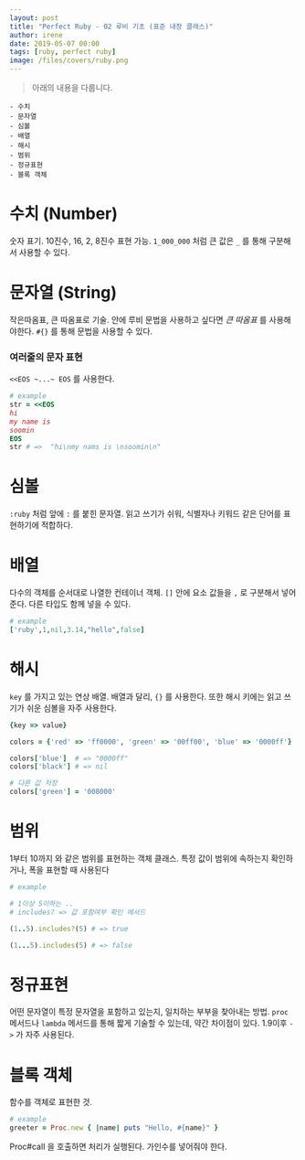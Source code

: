 ```yaml
---
layout: post
title: "Perfect Ruby - 02 루비 기초 (표준 내장 클래스)"
author: irene
date: 2019-05-07 00:00
tags: [ruby, perfect ruby]
image: /files/covers/ruby.png
---
```

> 아래의 내용을 다룹니다. 

    - 수치 
    - 문자열
    - 심볼 
    - 배열
    - 해시
    - 범위
    - 정규표현 
    - 블록 객체

# 수치 (Number)

숫자 표기. 10진수, 16, 2, 8진수 표현 가능.
`1_000_000` 처럼 큰 값은 `_` 를 통해 구분해서 사용할 수 있다. 

# 문자열 (String)

작은따옴표, 큰 따옴표로 기술. 안에 루비 문법을 사용하고 싶다면 _큰 따옴표_ 를 사용해야한다. `#{}` 를 통해 문법을 사용할 수 있다. 

### 여러줄의 문자 표현

`<<EOS ~...~ EOS` 를 사용한다. 
```ruby
# example
str = <<EOS
hi
my name is
soomin
EOS
str # =>  "hi\nmy nams is \nsoomin\n"
```

# 심볼

`:ruby` 처럼 앞에 `:` 를 붙힌 문자열. 읽고 쓰기가 쉬워, 식별자나 키워드 같은 단어를 표현하기에 적합하다. 

# 배열

다수의 객체를 순서대로 나열한 컨테이너 객체. `[]` 안에 요소 값들을 `,` 로 구분해서 넣어준다. 다른 타입도 함께 넣을 수 있다.

```ruby
# example
['ruby',1,nil,3.14,"hello",false]
```

# 해시

 `key` 를 가지고 있는 연상 배열. 배열과 달리, `{}` 를 사용한다.
 또한 해시 키에는 읽고 쓰기가 쉬운 심볼을 자주 사용한다. 

```ruby
{key => value}
```

```ruby
colors = {'red' => 'ff0000', 'green' => '00ff00', 'blue' => '0000ff'}

colors['blue']  # => "0000ff" 
colors['black'] # => nil

# 다른 값 저장
colors['green'] = '008000'
```

# 범위

1부터 10까지 와 같은 범위를 표현하는 객체 클래스. 특정 값이 범위에 속하는지 확인하거나, 폭을 표현할 때 사용된다

```ruby
# example

# 1이상 5이하는 .. 
# includes? => 값 포함여부 확인 메서드

(1..5).includes?(5) # => true

(1...5).includes(5) # => false
```

# 정규표현

어떤 문자열이 특정 문자열을 포함하고 있는지, 일치하는 부부을 찾아내는 방법.
`proc` 메서드나 `lambda` 메서드를 통해 짧게 기술할 수 있는데, 약간 차이점이 있다. 1.9이후 `->` 가 자주 사용된다. 


# 블록 객체

함수를 객체로 표현한 것. 

```ruby
# example 
greeter = Proc.new { |name| puts "Hello, #{name}" }
```
Proc#call 을 호출하면 처리가 실행된다. 가인수를 넣어줘야 한다. 